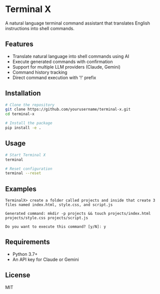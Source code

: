 # Terminal X

A natural language terminal command assistant that translates English instructions into shell commands.

## Features

- Translate natural language into shell commands using AI
- Execute generated commands with confirmation
- Support for multiple LLM providers (Claude, Gemini)
- Command history tracking
- Direct command execution with '!' prefix

## Installation

```bash
# Clone the repository
git clone https://github.com/yourusername/terminal-x.git
cd terminal-x

# Install the package
pip install -e .
```

## Usage

```bash
# Start Terminal X
terminal

# Reset configuration
terminal --reset
```

## Examples

```
TerminalX> create a folder called projects and inside that create 3 files named index.html, style.css, and script.js

Generated command: mkdir -p projects && touch projects/index.html projects/style.css projects/script.js

Do you want to execute this command? [y/N]: y
```

## Requirements

- Python 3.7+
- An API key for Claude or Gemini

## License

MIT
